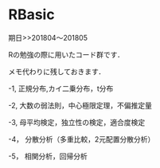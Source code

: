# RBasic


期日>>201804〜201805

Rの勉強の際に用いたコード群です．

メモ代わりに残しておきます．

-1, 正規分布,カイ二乗分布，t分布

-2, 大数の弱法則，中心極限定理，不偏推定量

-3, 母平均検定，独立性の検定，適合度検定

-4， 分散分析（多重比較，2元配置分散分析）

-5， 相関分析，回帰分析
